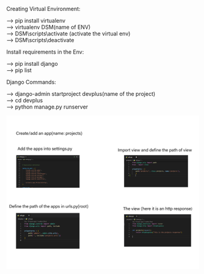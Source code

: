 Creating Virtual Environment:                 

--> pip install virtualenv                         
--> virtualenv DSM(name of ENV)                                  
--> DSM\scripts\activate   (activate the virtual env)                                   
--> DSM\scripts\deactivate                                              

Install requirements in the Env:                         

--> pip install django                                       
--> pip list                                           

Django Commands:                                                 

--> django-admin startproject devplus(name of the project)                                        
--> cd devplus                                                              
--> python manage.py runserver                                                             


![Image of Yaktocat](https://github.com/pritom02bh/Django_Snippet/blob/main/Untitled-1.png)
